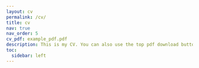 ```yaml
---
layout: cv
permalink: /cv/
title: cv
nav: true
nav_order: 5
cv_pdf: example_pdf.pdf
description: This is my CV. You can also use the top pdf download button.
toc:
  sidebar: left
---
```

